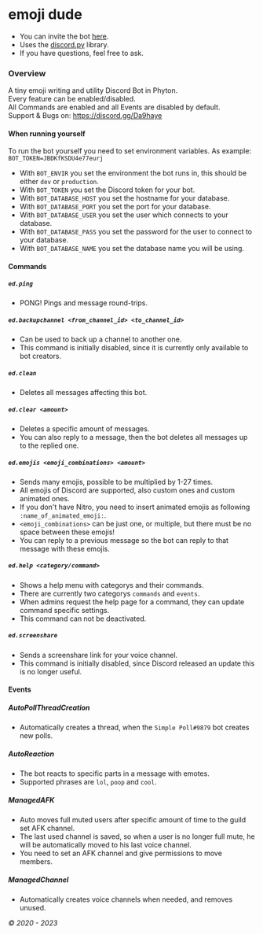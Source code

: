 # emoji dude

- You can invite the bot [here](https://discord.com/api/oauth2/authorize?client_id=580065523098976256&permissions=2112&scope=bot).
- Uses the [discord.py](https://github.com/Rapptz/discord.py) library.
- If you have questions, feel free to ask.

### Overview

A tiny emoji writing and utility Discord Bot in Phyton. \
Every feature can be enabled/disabled. \
All Commands are enabled and all Events are disabled by default. \
Support & Bugs on: <https://discord.gg/Da9haye>

#### When running yourself

To run the bot yourself you need to set environment variables. As example: `BOT_TOKEN=JBDKfKSDU4e77eurj`
- With `BOT_ENVIR` you set the environment the bot runs in, this should be either `dev` or `production`.
- With `BOT_TOKEN` you set the Discord token for your bot.
- With `BOT_DATABASE_HOST` you set the hostname for your database.
- With `BOT_DATABASE_PORT` you set the port for your database.
- With `BOT_DATABASE_USER` you set the user which connects to your database.
- With `BOT_DATABASE_PASS` you set the password for the user to connect to your database.
- With `BOT_DATABASE_NAME` you set the database name you will be using.

#### Commands

##### `ed.ping`
* PONG! Pings and message round-trips.

##### `ed.backupchannel <from_channel_id> <to_channel_id>`
* Can be used to back up a channel to another one.
* This command is initially disabled, since it is currently only available to bot creators.

##### `ed.clean`
* Deletes all messages affecting this bot.

##### `ed.clear <amount>`
* Deletes a specific amount of messages.
* You can also reply to a message, then the bot deletes all messages up to the replied one.

##### `ed.emojis <emoji_combinations> <amount>`
* Sends many emojis, possible to be multiplied by 1-27 times.
* All emojis of Discord are supported, also custom ones and custom animated ones.
* If you don't have Nitro, you need to insert animated emojis as following `:name_of_animated_emoji:`.
* `<emoji_combinations>` can be just one, or multiple, but there must be no space between these emojis!
* You can reply to a previous message so the bot can reply to that message with these emojis.

##### `ed.help <category/command>`
* Shows a help menu with categorys and their commands.
* There are currently two categorys `commands` and `events`.
* When admins request the help page for a command, they can update command specific settings.
* This command can not be deactivated.

##### `ed.screenshare`
* Sends a screenshare link for your voice channel.
* This command is initially disabled, since Discord released an update this is no longer useful.

#### Events

##### AutoPollThreadCreation
* Automatically creates a thread, when the `Simple Poll#9879` bot creates new polls.

##### AutoReaction
* The bot reacts to specific parts in a message with emotes.
* Supported phrases are  `lol`, `poop` and `cool`.

##### ManagedAFK
* Auto moves full muted users after specific amount of time to the guild set AFK channel.
* The last used channel is saved, so when a user is no longer full mute, he will be automatically moved to his last voice channel.
* You need to set an AFK channel and give permissions to move members.

##### ManagedChannel
* Automatically creates voice channels when needed, and removes unused.

*© 2020 - 2023*